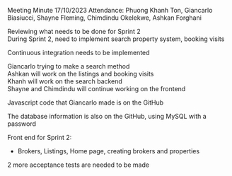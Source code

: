 Meeting Minute 17/10/2023
Attendance: Phuong Khanh Ton, Giancarlo Biasiucci, Shayne Fleming, Chimdindu Okelekwe, Ashkan Forghani

Reviewing what needs to be done for Sprint 2\
	During Sprint 2, need to implement search property system, booking visits

Continuous integration needs to be implemented

Giancarlo trying to make a search method\
Ashkan will work on the listings and booking visits\
Khanh will work on the search backend\
Shayne and Chimdindu will continue working on the frontend

Javascript code that Giancarlo made is on the GitHub

The database information is also on the GitHub, using MySQL with a password

Front end for Sprint 2:
- Brokers, Listings, Home page, creating brokers and properties

2 more acceptance tests are needed to be made

